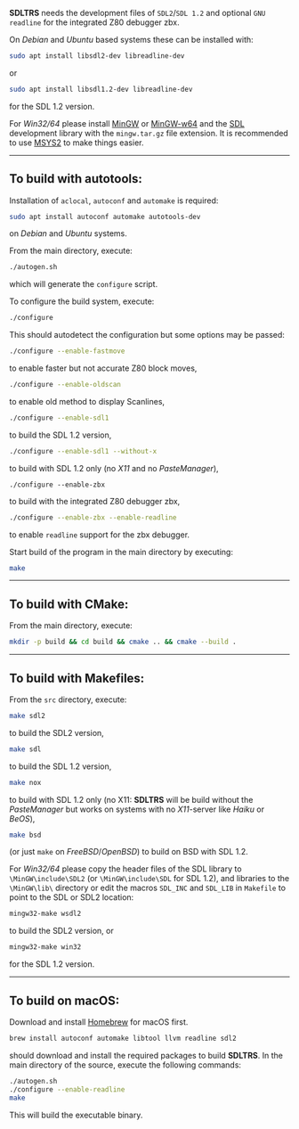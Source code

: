 **SDLTRS** needs the development files of `SDL2`/`SDL 1.2` and
optional `GNU readline` for the integrated Z80 debugger zbx.

On *Debian* and *Ubuntu* based systems these can be installed with:
```sh
sudo apt install libsdl2-dev libreadline-dev
```
or
```sh
sudo apt install libsdl1.2-dev libreadline-dev
```
for the SDL 1.2 version.

For *Win32/64* please install [MinGW] or [MinGW-w64] and the [SDL]
development library with the `mingw.tar.gz` file extension.
It is recommended to use [MSYS2] to make things easier.

---

To build with autotools:
------------------------

Installation of `aclocal`, `autoconf` and `automake` is required:
```sh
sudo apt install autoconf automake autotools-dev
```
on *Debian* and *Ubuntu* systems.

From the main directory, execute:
```sh
./autogen.sh
```
which will generate the `configure` script.

To configure the build system, execute:
```sh
./configure
```

This should autodetect the configuration but some options may be passed:
```sh
./configure --enable-fastmove
```
to enable faster but not accurate Z80 block moves,
```sh
./configure --enable-oldscan
```
to enable old method to display Scanlines,
```sh
./configure --enable-sdl1
```
to build the SDL 1.2 version,
```sh
./configure --enable-sdl1 --without-x
```
to build with SDL 1.2 only (no *X11* and no *PasteManager*),
```
./configure --enable-zbx
```
to build with the integrated Z80 debugger zbx,
```sh
./configure --enable-zbx --enable-readline
```
to enable `readline` support for the zbx debugger.

Start build of the program in the main directory by executing:
```sh
make
```

---

To build with CMake:
--------------------

From the main directory, execute:
```sh
mkdir -p build && cd build && cmake .. && cmake --build .
```

---

To build with Makefiles:
------------------------

From the `src` directory, execute:
```sh
make sdl2
```
to build the SDL2 version,

```sh
make sdl
```
to build the SDL 1.2 version,

```sh
make nox
```
to build with SDL 1.2 only (no X11: **SDLTRS** will be build without
the *PasteManager* but works on systems with no *X11*-server like
*Haiku* or *BeOS*),

```sh
make bsd
```
(or just `make` on *FreeBSD*/*OpenBSD*) to build on BSD with SDL 1.2.

For *Win32/64* please copy the header files of the SDL library to
`\MinGW\include\SDL2` (or `\MinGW\include\SDL` for SDL 1.2), and
libraries to the `\MinGW\lib\` directory or edit the macros `SDL_INC`
and `SDL_LIB` in `Makefile` to point to the SDL or SDL2 location:
```sh
mingw32-make wsdl2
```
to build the SDL2 version, or
```sh
mingw32-make win32
```
for the SDL 1.2 version.

---

To build on macOS:
------------------

Download and install [Homebrew] for macOS first.
```sh
brew install autoconf automake libtool llvm readline sdl2
```
should download and install the required packages to build **SDLTRS**.
In the main directory of the source, execute the following commands:
```sh
./autogen.sh
./configure --enable-readline
make
```
This will build the executable binary.

[Homebrew]: https://brew.sh
[MinGW]: http://www.mingw.org
[MinGW-w64]: http://mingw-w64.org
[MSYS2]: https://www.msys2.org
[SDL]: https://www.libsdl.org
